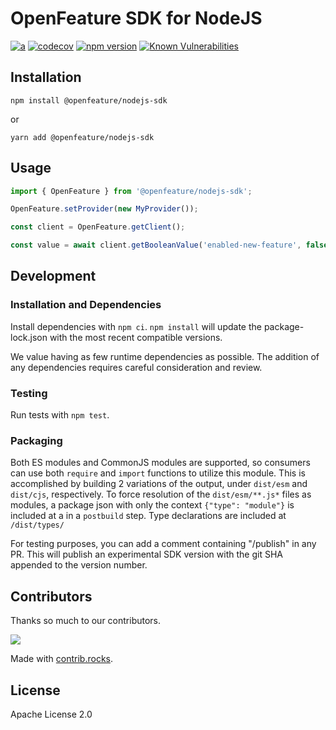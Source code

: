 # OpenFeature SDK for NodeJS

[![a](https://img.shields.io/badge/slack-%40cncf%2Fopenfeature-brightgreen?style=flat&logo=slack)](https://cloud-native.slack.com/archives/C0344AANLA1)
[![codecov](https://codecov.io/gh/open-feature/node-sdk/branch/main/graph/badge.svg?token=3DC5XOEHMY)](https://codecov.io/gh/open-feature/node-sdk)
[![npm version](https://badge.fury.io/js/@openfeature%2Fnodejs-sdk.svg)](https://badge.fury.io/js/@openfeature%2Fnodejs-sdk)
[![Known Vulnerabilities](https://snyk.io/test/github/open-feature/node-sdk/badge.svg)](https://snyk.io/test/github/open-feature/node-sdk)

## Installation

```shell
npm install @openfeature/nodejs-sdk
```

or

```shell
yarn add @openfeature/nodejs-sdk
```

## Usage

```typescript
import { OpenFeature } from '@openfeature/nodejs-sdk';

OpenFeature.setProvider(new MyProvider());

const client = OpenFeature.getClient();

const value = await client.getBooleanValue('enabled-new-feature', false);
```

## Development

### Installation and Dependencies

Install dependencies with `npm ci`. `npm install` will update the package-lock.json with the most recent compatible versions.

We value having as few runtime dependencies as possible. The addition of any dependencies requires careful consideration and review.

### Testing

Run tests with `npm test`.

### Packaging

Both ES modules and CommonJS modules are supported, so consumers can use both `require` and `import` functions to utilize this module. This is accomplished by building 2 variations of the output, under `dist/esm` and `dist/cjs`, respectively. To force resolution of the `dist/esm/**.js*` files as modules, a package json with only the context `{"type": "module"}` is included at a in a `postbuild` step. Type declarations are included at `/dist/types/`

For testing purposes, you can add a comment containing "/publish" in any PR. This will publish an experimental SDK version with the git SHA appended to the version number.

## Contributors

Thanks so much to our contributors.

<a href="https://github.com/open-feature/node-sdk/graphs/contributors">
  <img src="https://contrib.rocks/image?repo=open-feature/node-sdk" />
</a>

Made with [contrib.rocks](https://contrib.rocks).

## License

Apache License 2.0
